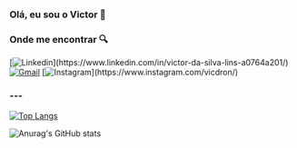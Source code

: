 ### Olá, eu sou o Victor 🤘

### Onde me encontrar 🔍


[![Linkedin]([https://img.shields.io/badge/Gmail-D14836?style=for-the-badge&logo=gmail&logoColor=white](https://img.shields.io/badge/LinkedIn-0077B5?style=for-the-badge&logo=linkedin&logoColor=white))](https://www.linkedin.com/in/victor-da-silva-lins-a0764a201/)
[![Gmail](https://img.shields.io/badge/Gmail-D14836?style=for-the-badge&logo=gmail&logoColor=white)](vicdron@gmail.com)
[![Instagram]([https://img.shields.io/badge/Gmail-D14836?style=for-the-badge&logo=gmail&logoColor=white](https://img.shields.io/badge/Instagram-E4405F?style=for-the-badge&logo=instagram&logoColor=white))](https://www.instagram.com/vicdron/)

### ---
 
 [![Top Langs](https://github-readme-stats.vercel.app/api/top-langs/?username=vicdron&layout=compact)](https://github.com/anuraghazra/github-readme-stats)
 
![Anurag's GitHub stats](https://github-readme-stats.vercel.app/api?username=vicdron&show_icons=true&theme=Default)


